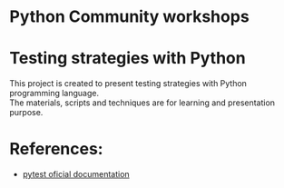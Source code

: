 Python Community workshops 
==========================

# Testing strategies with Python

This project is created to present testing strategies with Python programming language.  
The materials, scripts and techniques are for learning and presentation purpose.  


# References:
- [pytest oficial documentation](https://buildmedia.readthedocs.org/media/pdf/pytest/latest/pytest.pdf)
